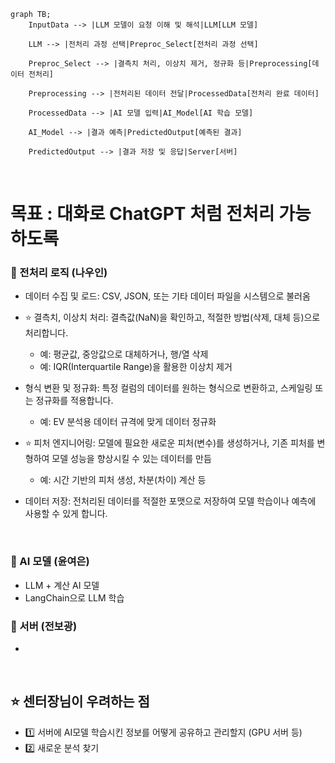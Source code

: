 ```mermaid
graph TB;
    InputData --> |LLM 모델이 요청 이해 및 해석|LLM[LLM 모델]
    
    LLM --> |전처리 과정 선택|Preproc_Select[전처리 과정 선택]
    
    Preproc_Select --> |결측치 처리, 이상치 제거, 정규화 등|Preprocessing[데이터 전처리]

    Preprocessing --> |전처리된 데이터 전달|ProcessedData[전처리 완료 데이터]
    
    ProcessedData --> |AI 모델 입력|AI_Model[AI 학습 모델]
    
    AI_Model --> |결과 예측|PredictedOutput[예측된 결과]

    PredictedOutput --> |결과 저장 및 응답|Server[서버]
```
<br>

# 목표 : 대화로 ChatGPT 처럼 전처리 가능하도록 

### 📌 전처리 로직 (나우인)
- 데이터 수집 및 로드: CSV, JSON, 또는 기타 데이터 파일을 시스템으로 불러옴

- ⭐ 결측치, 이상치 처리: 결측값(NaN)을 확인하고, 적절한 방법(삭제, 대체 등)으로 처리합니다.

    - 예: 평균값, 중앙값으로 대체하거나, 행/열 삭제 
    - 예: IQR(Interquartile Range)을 활용한 이상치 제거

- 형식 변환 및 정규화: 특정 컬럼의 데이터를 원하는 형식으로 변환하고, 스케일링 또는 정규화를 적용합니다.

    - 예: EV 분석용 데이터 규격에 맞게 데이터 정규화

- ⭐ 피처 엔지니어링: 모델에 필요한 새로운 피처(변수)를 생성하거나, 기존 피처를 변형하여 모델 성능을 향상시킬 수 있는 데이터를 만듬

    - 예: 시간 기반의 피처 생성, 차분(차이) 계산 등

- 데이터 저장: 전처리된 데이터를 적절한 포맷으로 저장하여 모델 학습이나 예측에 사용할 수 있게 합니다.

<br>

### 📌 AI 모델 (윤여은)
- LLM + 계산 AI 모델
- LangChain으로 LLM 학습

### 📌 서버 (전보광)
- 

<br>

## ⭐ 센터장님이 우려하는 점
- 1️⃣ 서버에 AI모델 학습시킨 정보를 어떻게 공유하고 관리할지 (GPU 서버 등) 
- 2️⃣ 새로운 분석 찾기 
